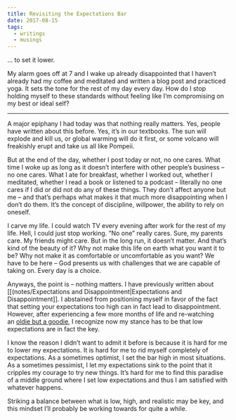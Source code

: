```yaml
---
title: Revisiting the Expectations Bar
date: 2017-08-15
tags:
  - writings
  - musings
---
```

… to set it lower.

My alarm goes off at 7 and I wake up already disappointed that I haven’t already had my coffee and meditated and written a blog post and practiced yoga. It sets the tone for the rest of my day every day. How do I stop holding myself to these standards without feeling like I’m compromising on my best or ideal self?

---

A major epiphany I had today was that nothing really matters. Yes, people have written about this before. Yes, it’s in our textbooks. The sun will explode and kill us, or global warming will do it first, or some volcano will freakishly erupt and take us all like Pompeii.

But at the end of the day, whether I post today or not, no one cares. What time I woke up as long as it doesn’t interfere with other people’s business – no one cares. What I ate for breakfast, whether I worked out, whether I meditated, whether I read a book or listened to a podcast – literally no one cares if I did or did not do any of these things. They don’t affect anyone but me – and that’s perhaps what makes it that much more disappointing when I don’t do them. It’s the concept of discipline, willpower, the ability to rely on oneself.

I carve my life. I could watch TV every evening after work for the rest of my life. Hell, I could just stop working. “No one” really cares. Sure, my parents care. My friends might care. But in the long run, it doesn’t matter. And that’s kind of the beauty of it? Why not make this life on earth what you want it to be? Why not make it as comfortable or uncomfortable as you want? We have to be here – God presents us with challenges that we are capable of taking on. Every day is a choice.

Anyways, the point is – nothing matters. I have previously written about [[(notes/Expectations and Disappointment|Expectations and Disappointment]]. I abstained from positioning myself in favor of the fact that setting your expectations too high can in fact lead to disappointment. However, after experiencing a few more months of life and re-watching an [oldie but a goodie](https://www.youtube.com/watch?v=RljdJzA1nhk), I recognize now my stance has to be that low expectations are in fact the key.

I know the reason I didn’t want to admit it before is because it is hard for me to lower my expectations. It is hard for me to rid myself completely of expectations. As a sometimes optimist, I set the bar high in most situations. As a sometimes pessimist, I let my expectations sink to the point that it cripples my courage to try new things. It’s hard for me to find this paradise of a middle ground where I set low expectations and thus I am satisfied with whatever happens.

Striking a balance between what is low, high, and realistic may be key, and this mindset I’ll probably be working towards for quite a while.

